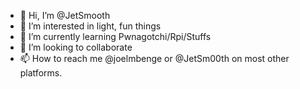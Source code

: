 - 👋 Hi, I’m @JetSmooth
- 👀 I’m interested in light, fun things
- 🌱 I’m currently learning Pwnagotchi/Rpi/Stuffs
- 💞️ I’m looking to collaborate
- 📫 How to reach me @joelmbenge or @JetSm00th on most other platforms.

<!---
JetSmooth/JetSmooth is a ✨ special ✨ repository because its `README.md` (this file) appears on your GitHub profile.
You can click the Preview link to take a look at your changes.
--->
